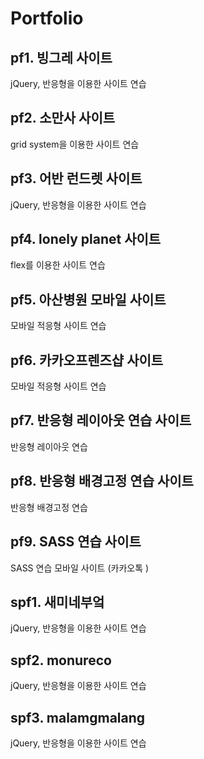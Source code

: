 # Portfolio
## pf1. 빙그레 사이트
jQuery, 반응형을 이용한 사이트 연습

## pf2. 소만사 사이트
grid system을 이용한 사이트 연습

## pf3. 어반 런드렛 사이트
jQuery, 반응형을 이용한 사이트 연습

## pf4. lonely planet 사이트
flex를 이용한 사이트 연습

## pf5. 아산병원 모바일 사이트
모바일 적응형 사이트 연습

## pf6. 카카오프렌즈샵 사이트
모바일 적응형 사이트 연습

## pf7. 반응형 레이아웃 연습 사이트
반응형 레이아웃 연습

## pf8. 반응형 배경고정 연습 사이트
반응형 배경고정 연습

## pf9. SASS 연습 사이트
SASS 연습 모바일 사이트 (카카오톡 )

## spf1. 새미네부엌
jQuery, 반응형을 이용한 사이트 연습

## spf2. monureco
jQuery, 반응형을 이용한 사이트 연습

## spf3. malamgmalang
jQuery, 반응형을 이용한 사이트 연습
